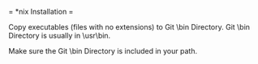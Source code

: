= *nix Installation =

Copy executables (files with no extensions) to Git \bin Directory. Git \bin Directory is usually in \usr\bin.

Make sure the Git \bin Directory is included in your path.